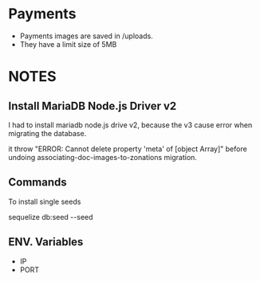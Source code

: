# Payments
* Payments images are saved in /uploads.
* They have a limit size of 5MB


# NOTES

## Install MariaDB Node.js Driver v2
I had to install mariadb node.js drive v2, because the v3 cause error when migrating the database. 

it throw "ERROR: Cannot delete property 'meta' of [object Array]" before undoing associating-doc-images-to-zonations migration.


## Commands
To install single seeds

sequelize db:seed --seed


## ENV. Variables

- IP
- PORT